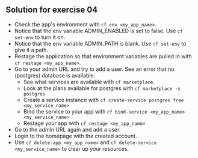 ## Solution for exercise 04
* Check the app's environment with `cf env <my_app_name>`.
* Notice that the env variable ADMIN_ENABLED is set to false. Use `cf set-env` to turn it on.
* Notice that the env variable ADMIN_PATH is blank. Use `cf set-env` to give it a path.
* Restage the application so that environment variables are pulled in with `cf restage <my_app_name>`.
* Go to your admin URL and try to add a user. See an error that no (postgres) database is available.
  * See what services are available with `cf marketplace`.
  * Look at the plans available for postgres with `cf marketplace -s postgres`
  * Create a service instance with `cf create-service postgres free <my_service_name>`
  * Bind the service to your app with `cf bind-service <my_app_name> <my_service_name>`
  * Restage your app with `cf restage <my_app_name>`
* Go to the admin URL again and add a user.
* Login to the homepage with the created account.
* Use `cf delete-app <my_app_name>` and `cf delete-service <my_service_name>` to clear up your resources.
